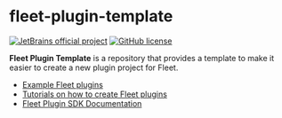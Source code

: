 # fleet-plugin-template

[![JetBrains official project](http://jb.gg/badges/official.svg)](https://confluence.jetbrains.com/display/ALL/JetBrains+on+GitHub)
[![GitHub license](https://img.shields.io/badge/license-APACHE_2.0-blue.svg)](https://github.com/JetBrains/fleet-plugin-template/blob/main/LICENSE.md)

**Fleet Plugin Template** is a repository that provides a template to make it easier to create a new plugin project for
Fleet.

- [Example Fleet plugins][fleet:example-plugins]
- [Tutorials on how to create Fleet plugins][fleet:tutorials]
- [Fleet Plugin SDK Documentation][fleet:sdk-documentation]

[gh:template]: https://docs.github.com/en/repositories/creating-and-managing-repositories/creating-a-repository-from-a-template#creating-a-repository-from-a-template
[fleet:sdk-documentation]: https://github.com/JetBrains/fleet-sdk-gradle-plugin
[fleet:example-plugins]: https://github.com/JetBrains/fleet-sdk-gradle-plugin/tree/main/example-plugins
[fleet:tutorials]: https://github.com/JetBrains/fleet-sdk-gradle-plugin/tree/main/docs/tutorials
